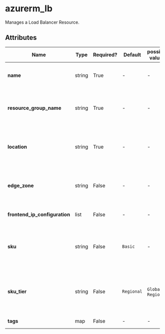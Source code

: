 # azurerm_lb

Manages a Load Balancer Resource.

## Attributes

| Name | Type | Required? | Default  | possible values | Description |
| ---- | ---- | --------- | -------- | ----------- | ----------- |
| **name** | string | True | -  |  -  | Specifies the name of the Load Balancer. Changing this forces a new resource to be created. | 
| **resource_group_name** | string | True | -  |  -  | The name of the Resource Group in which to create the Load Balancer. Changing this forces a new resource to be created. | 
| **location** | string | True | -  |  -  | Specifies the supported Azure Region where the Load Balancer should be created. Changing this forces a new resource to be created. | 
| **edge_zone** | string | False | -  |  -  | Specifies the Edge Zone within the Azure Region where this Load Balancer should exist. Changing this forces a new Load Balancer to be created. | 
| **frontend_ip_configuration** | list | False | -  |  -  | One or more `frontend_ip_configuration` blocks. | 
| **sku** | string | False | `Basic`  |  -  | The SKU of the Azure Load Balancer. Accepted values are `Basic`, `Standard` and `Gateway`. Defaults to `Basic`. Changing this forces a new resource to be created. | 
| **sku_tier** | string | False | `Regional`  |  `Global`, `Regional`  | `sku_tier` -  The SKU tier of this Load Balancer. Possible values are `Global` and `Regional`. Defaults to `Regional`. Changing this forces a new resource to be created. | 
| **tags** | map | False | -  |  -  | A mapping of tags to assign to the resource. | 

